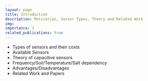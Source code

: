 ```yaml
---
layout: page
title: Introduction
description: Motivation, Sensor Types, Theory and Related Work
img:
importance: 1
related_publications: true
---
```


* Types of sensors and their costs
* Available Sensors
* Theory of capacitive sensors
* Frequency/Soil/Temperature/Salt dependency
* Advantages/Disadvantages
* Related Work and Papers

